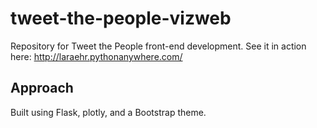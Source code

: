 # tweet-the-people-vizweb

Repository for Tweet the People front-end development. See it in action here: http://laraehr.pythonanywhere.com/

## Approach

Built using Flask, plotly, and a Bootstrap theme.
